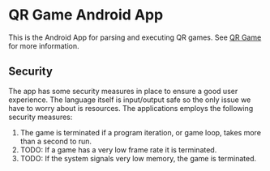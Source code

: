 # QR Game Android App

This is the Android App for parsing and executing QR games.
See [QR Game](https://github.com/SiXoS/qr-game) for more information.

## Security

The app has some security measures in place to ensure a good user experience.
The language itself is input/output safe so the only issue we have to worry about
is resources. The applications employs the following security measures:

1. The game is terminated if a program iteration, or game loop,
takes more than a second to run.
2. TODO: If a game has a very low frame rate it is terminated.
3. TODO: If the system signals very low memory, the game is terminated.

